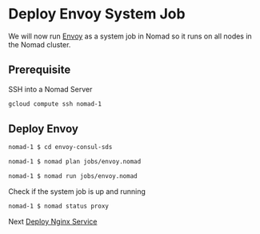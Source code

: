# Deploy Envoy System Job

We will now run [Envoy](https://lyft.github.io/envoy/) as a system job in Nomad so it runs on all nodes in the Nomad cluster.

## Prerequisite

SSH into a Nomad Server

```bash 
gcloud compute ssh nomad-1
```

## Deploy Envoy 

```bash
nomad-1 $ cd envoy-consul-sds
```

```bash
nomad-1 $ nomad plan jobs/envoy.nomad
```

```bash
nomad-1 $ nomad run jobs/envoy.nomad
```

Check if the system job is up and running

```bash
nomad-1 $ nomad status proxy
```

Next [Deploy Nginx Service](./deploy-nginx-service.md)